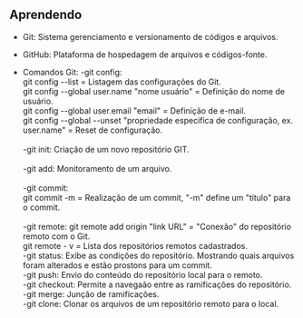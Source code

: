 ## Aprendendo

* Git:
    Sistema gerenciamento e versionamento de códigos e arquivos.
 
* GitHub:
    Plataforma de hospedagem de arquivos e códigos-fonte.

* Comandos Git:
-git config:<br/>
 git config --list = Listagem das configurações do Git. <br/>
 git config --global user.name "nome usuário" = Definição do nome de usuário.<br/>
 git config --global user.email "email" = Definição de e-mail.<br/>
 git config --global --unset "propriedade especifica de configuração, ex. user.name" = Reset de configuração. <br/>
  <br/>
-git init: Criação de um novo repositório GIT. <br/>
  <br/>
-git add: Monitoramento de um arquivo. <br/>
  <br/>
-git commit:<br/>
 git commit -m = Realização de um commit, "-m" define um "título" para o commit.<br/>
  <br/>
-git remote:
 git remote add origin "link URL" =  "Conexão" do repositório remoto com o Git.<br/>
 git remote - v = Lista dos repositórios remotos cadastrados.
  <br/>
-git status: Exibe as condições do repositório. Mostrando quais arquivos foram alterados e estão prostons para um commit.
  <br/>
-git push: Envio do conteúdo do repositório local para o remoto.
  <br/>
-git checkout: Permite a navegaão entre as ramificações do repositório.
  <br/>
-git merge: Junção de ramificações.
  <br/>
-git clone: Clonar os arquivos de um repositório remoto para o local.
  <br/>
